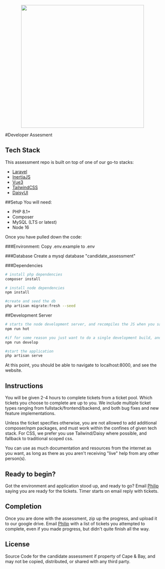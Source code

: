 <p align="center"><a href="https://laravel.com" target="_blank"><img src="https://capeandbay-public.s3.us-east-1.amazonaws.com/cape_and_bay_logo_7687.svg?response-content-disposition=inline&X-Amz-Security-Token=IQoJb3JpZ2luX2VjEJv%2F%2F%2F%2F%2F%2F%2F%2F%2F%2FwEaCXVzLWVhc3QtMSJIMEYCIQC%2BOQTrA7UTe7MMsZO0ktoaBA4l2y48A2%2B034QWwIy%2FWQIhAI57%2BcNZOeg13%2FbzO2521yZXHTFALS5B4Q3aCDqIR7jrKvsCCGQQAxoMODA5ODc0MTAwNjUxIgyNkm7%2FhmOAaZILLuoq2AI5PAlncTRqHfR2bXNVTKx8V%2B%2FkNsQw2toByZBmBKzBIemhfq162ErdlUoJhl%2FKa5WkFXQfIUFS4ssEeUkh6xoPgx6KbY%2BH%2FrnlRUuemz7juPwrAkxjLs3Sp%2Fuof92rnNY4mStJvAuLkG9ES20jSj3FiUSdHV1J4kRomBB%2F%2B8QqQXhO51K9G6HWbkLwTIUGiyA1CuwwDwNpRjBebbUYiykrPinry6V2AuU6OdXN6Ra1ijGp%2FArQKpO46uPaW8sTb%2BT0fKbD7pAy1jN9IEbp97%2FNeZyqzqWaHL0HFEeVW3RlJ7jIr1Mh%2B6GW5Fps5UbFfPDviEAiehXo%2FdfTBih9brwdvEPsvhNzl0m%2FWx8pTu7OPThC1jA2dTqGgdE33D%2B1zYXJRxrOHRthzDBYFaaiON%2FTfKYlhYRacnBMZhfUqasSK9KQhVb0MRRJHQeOEwzGXTb%2FTSSEribJoDDM58WTBjqyAm%2FuYtOKmj2E4v3dBx4HOjjRxQQDrO5eSi9SmOU8HlYYDoaDXUGg3y6k6Xx5aVjrpjJdnwSs2HqKfSnSAdMDOsoM0priBxY%2BJc6vNm%2B1zcYmN6PjBhbhjdy7ABJGV94nh01ODVZmln8K7kk4vHQ3FxkNlw1HToBwSqnKei9veVTlBQ%2Br7mP22dsR0kJvgTp4V15KeaDuBioPMndjHnoJrouWtm%2BvOI%2FD1rPaWeGOFlF9wW7J4MNMoqzgA3CRs2K6ueb9yWzVxkVXyOU0jpDEjyze0G%2BTSnNtMRy9QkcBs8lpMPFmYMZuWreg62lkBijNbaPtcWggdQOtxDBvC6PStJjTECEyOG%2FI15uVzYt554BqKt5yUlfef3FvYf5EaBE%2F5SMXXTq%2FBItonogkVk4PYqimpg%3D%3D&X-Amz-Algorithm=AWS4-HMAC-SHA256&X-Amz-Date=20220503T183548Z&X-Amz-SignedHeaders=host&X-Amz-Expires=300&X-Amz-Credential=ASIA3ZECCCGVZWUFOA6K%2F20220503%2Fus-east-1%2Fs3%2Faws4_request&X-Amz-Signature=447eb85c0b806943593e276e4685c322afe1fe731680130b5fa1014c0466e4f5" width="400"></a></p>

#Developer Assesment

## Tech Stack

This assessment repo is built on top of one of our go-to stacks:
- [Laravel](https://laravel.com/docs)
- [InertiaJS](https://inertiajs.com/how-it-works)
- [Vue3](https://vuejs.org/guide/introduction.html)
- [TailwindCSS](https://tailwindcss.com/docs)
- [DaisyUI](https://daisyui.com/components/)

##Setup
You will need:
- PHP 8.1+
- Composer
- MySQL (LTS or latest)
- Node 16

Once you have pulled down the code:

###Environment:
Copy .env.example to .env

###Database
Create a mysql database "candidate_assessment"

###Dependencies

```bash
# install php dependencies
composer install

# install node dependencies
npm install

#create and seed the db
php artisan migrate:fresh --seed
```

##Development Server

```bash
# starts the node development server, and recompiles the JS when you save
npm run hot

#if for some reason you just want to do a single development build, and not watch for changes:
npm run develop

#start the application
php artisan serve
```

At this point, you should be able to navigate to localhost:8000, and see the website.

## Instructions
You will be given 2-4 hours to complete tickets from a ticket pool.  Which tickets you choose to complete are up to you. We include multiple ticket types ranging from fullstack/frontend/backend, and both bug fixes and new feature implementations.

Unless the ticket specifies otherwise, you are not allowed to add additional composer/npm packages, and must work within the confines of given tech stack. For CSS, we prefer you use Tailwind/Daisy where possible, and fallback to traditional scoped css.

You can use as much documentation and resources from the internet as you want, as long as there as you aren't receiving "live" help from any other person(s).

## Ready to begin?
Got the environment and application stood up, and ready to go? Email [Philip](mailto:philip@capeandbay.com) saying you are ready for the tickets. Timer starts on email reply with tickets.

## Completion
Once you are done with the assessment, zip up the progress, and upload it to our google drive. Email [Philip](mailto:philip@capeandbay.com) with a list of tickets you attempted to complete, even if you made progress, but didn't quite finish all the way.

## License

Source Code for the candidate assessment if property of Cape & Bay, and may not be copied, distributed, or shared with any third party.
